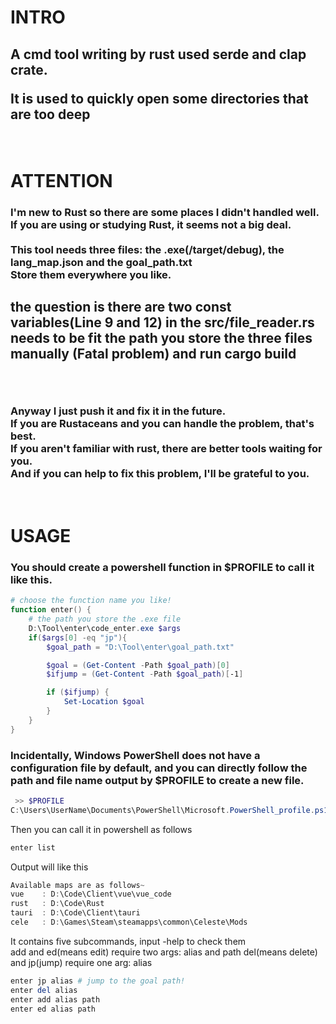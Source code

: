 <h1>INTRO</h1>
<h2>A cmd tool writing by rust used serde and clap crate.

It is used to quickly open some directories that are too deep</h2>

<br/>

<h1>ATTENTION</h1>
<h3>
I'm new to Rust so there are some places I didn't handled well.
<br/>
If you are using or studying Rust, it seems not a big deal.
<br/>
<br/>
This tool needs three files:
the .exe(/target/debug), the lang_map.json and the goal_path.txt <br/>
Store them everywhere you like.
<br>
<h2>the question is there are two const variables(Line 9 and 12) in the src/file_reader.rs  needs to be fit the path you store the three files manually (Fatal problem)
and run cargo build<h2>   
</h3>
<br/>

<h3>Anyway I just push it and fix it in the future. <br/>
If you are Rustaceans and you can handle the problem, that's best. <br>
If you aren't familiar with rust, there are better tools waiting for you. <br>
And if you can help to fix this problem, I'll be grateful to you.</h3>
<br/>

<h1>USAGE</h1>
<h3>You should create a powershell function in $PROFILE to call it like this.</h3>


```powershell
# choose the function name you like!
function enter() {
    # the path you store the .exe file
    D:\Tool\enter\code_enter.exe $args
    if($args[0] -eq "jp"){
        $goal_path = "D:\Tool\enter\goal_path.txt"

        $goal = (Get-Content -Path $goal_path)[0]
        $ifjump = (Get-Content -Path $goal_path)[-1]

        if ($ifjump) {
            Set-Location $goal
        }
    }
}
```

<h3>Incidentally, Windows PowerShell does not have a configuration file by default, and you can directly follow the path and file name output by $PROFILE to create a new file. </h3>

``` powershell
 >> $PROFILE
C:\Users\UserName\Documents\PowerShell\Microsoft.PowerShell_profile.ps1
```

Then you can call it in powershell as follows

```powershell
enter list
```

Output will like this

```powershell
Available maps are as follows~
vue    : D:\Code\Client\vue\vue_code
rust   : D:\Code\Rust
tauri  : D:\Code\Client\tauri
cele   : D:\Games\Steam\steamapps\common\Celeste\Mods
```

It contains five subcommands, input -help to check them
<br/>
add and ed(means edit) require two args: alias and path
del(means delete) and jp(jump) require one arg: alias

```powershell
enter jp alias # jump to the goal path!
enter del alias
enter add alias path
enter ed alias path
```
